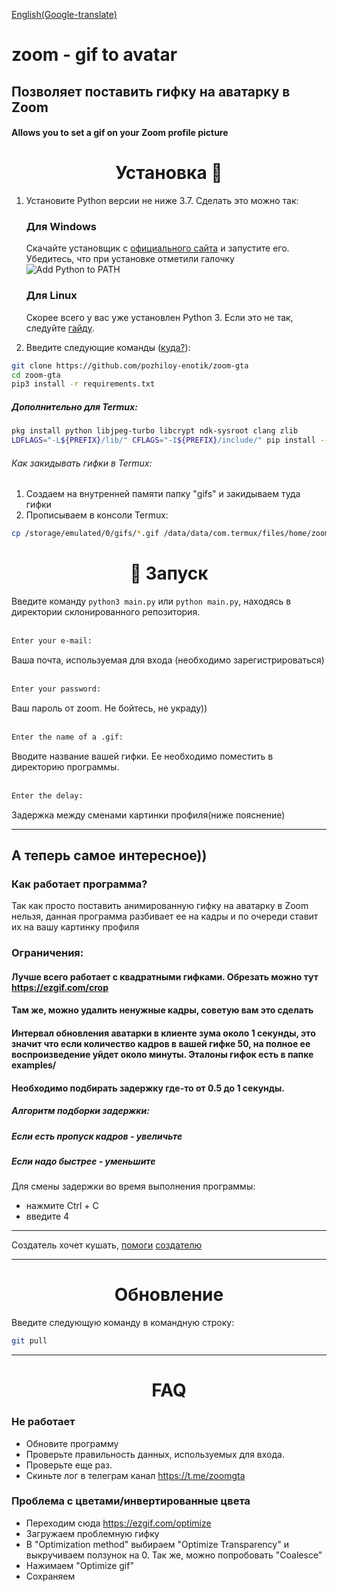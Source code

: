 [English(Google-translate)](README-ENG.md)

# zoom - gif to avatar
## Позволяет поставить гифку на аватарку в Zoom 
#### Allows you to set a gif on your Zoom profile picture 

<h1 align="center">Установка 🚀 </h1>


1. Установите Python версии не ниже 3.7. Сделать это можно так:

    <h3>Для Windows</h3>

    Скачайте установщик с [официального сайта](https://www.python.org/downloads/) и запустите его. Убедитесь, что при установке отметили галочку ![Add Python to PATH](https://user-images.githubusercontent.com/42045258/69171091-557d2780-0b0c-11ea-8adf-7f819357f041.png)
    
    <h3>Для Linux</h3>

    Скорее всего у вас уже установлен Python 3. Если это не так, следуйте [гайду](https://realpython.com/installing-python/#linux).

2. Введите следующие команды ([куда?](http://comp-profi.com/kak-vyzvat-komandnuyu-stroku-ili-konsol-windows/)):

```sh
git clone https://github.com/pozhiloy-enotik/zoom-gta
cd zoom-gta
pip3 install -r requirements.txt
```

#####      Дополнительно для Termux:
```sh
pkg install python libjpeg-turbo libcrypt ndk-sysroot clang zlib
LDFLAGS="-L${PREFIX}/lib/" CFLAGS="-I${PREFIX}/include/" pip install --upgrade wheel pillow
```
###### Как закидывать гифки в Termux:
1. Создаем на внутренней памяти папку "gifs" и закидываем туда гифки
2. Прописываем в консоли Termux:
```sh
cp /storage/emulated/0/gifs/*.gif /data/data/com.termux/files/home/zoom-gta/
```


<h1 align="center">🚩 Запуск</h1>

Введите команду `python3 main.py` или `python main.py`, находясь в директории склонированного репозитория.  <br/>
  <br/>
```sh
Enter your e-mail:
```
Ваша почта, используемая для входа (необходимо зарегистрироваться)  <br/>
  <br/>
```sh
Enter your password:
```
Ваш пароль от zoom. Не бойтесь, не украду))  <br/>
  <br/>
```sh
Enter the name of a .gif:
```
Вводите название вашей гифки. Ее необходимо поместить в директорию программы.  <br/>
  <br/>
```sh
Enter the delay:
```
Задержка между сменами картинки профиля(ниже пояснение)

____

## А теперь самое интересное))
### Как работает программа?
Так как просто поставить анимированную гифку на аватарку в Zoom нельзя, данная программа разбивает ее на кадры и по очереди ставит их на вашу картинку профиля

### Ограничения: 
#### Лучше всего работает с квадратными гифками. Обрезать можно тут https://ezgif.com/crop
#### Там же, можно удалить ненужные кадры, советую вам это сделать

#### Интервал обновления аватарки в клиенте зума около 1 секунды, это значит что если количество кадров в вашей гифке 50, на полное ее воспроизведение уйдет около минуты. Эталоны гифок есть в папке examples/
#### Необходимо подбирать задержку где-то от 0.5 до 1 секунды.
##### Алгоритм подборки задержки:
##### Если есть пропуск кадров - увеличьте
##### Если надо быстрее - уменьшите
Для смены задержки во время выполнения программы:
- нажмите Ctrl + C
- введите 4
____
Создатель хочет кушать, [помоги](https://donatepay.ru/don/pozhiloyenotik) [создателю](https://www.donationalerts.com/r/pozhiloyenotik)

____
<h1 align="center">Обновление</h1>

Введите следующую команду в командную строку:
```sh
git pull
```
____
<h1 align="center">FAQ</h1>

### Не работает
  - Обновите программу
  - Проверьте правильность данных, используемых для входа. 
  - Проверьте еще раз. 
  - Скиньте лог в телеграм канал https://t.me/zoomgta
  
### Проблема с цветами/инвертированные цвета
  - Переходим сюда https://ezgif.com/optimize
  - Загружаем проблемную гифку
  - В "Optimization method" выбираем "Optimize Transparency" и выкручиваем ползунок на 0. Так же, можно попробовать "Coalesce"
  - Нажимаем "Optimize gif"
  - Сохраняем
